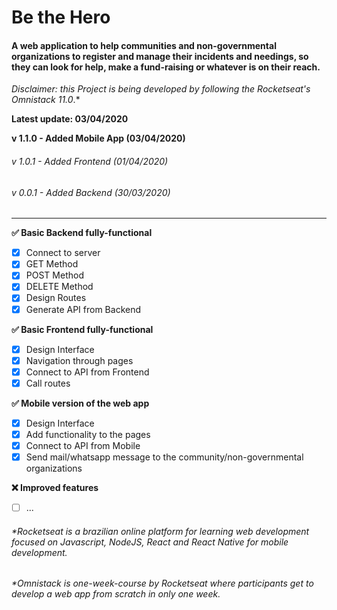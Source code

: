 # Be the Hero
#### A web application to help communities and non-governmental organizations to register and manage their incidents and needings, so they can look for help, make a fund-raising or whatever is on their reach.

*Disclaimer: this Project is being developed by following the Rocketseat's Omnistack 11.0*.*

**Latest update: 03/04/2020**

**v 1.1.0 - Added Mobile App (03/04/2020)**

###### v 1.0.1 - Added Frontend (01/04/2020)

###### v 0.0.1 - Added Backend (30/03/2020)
_________________________________________________



**✅ Basic Backend fully-functional**
- [x] Connect to server
- [x] GET Method
- [x] POST Method
- [x] DELETE Method
- [x] Design Routes
- [x] Generate API from Backend

**✅ Basic Frontend fully-functional**
- [x] Design Interface
- [x] Navigation through pages
- [x] Connect to API from Frontend
- [x] Call routes

**✅ Mobile version of the web app**
- [x] Design Interface
- [x] Add functionality to the pages
- [x] Connect to API from Mobile
- [x] Send mail/whatsapp message to the community/non-governmental organizations

**❌ Improved features**
- [ ] ...

###### *Rocketseat is a brazilian online platform for learning web development focused on Javascript, NodeJS, React and React Native for mobile development.
###### *Omnistack is one-week-course by Rocketseat where participants get to develop a web app from scratch in only one week. 
